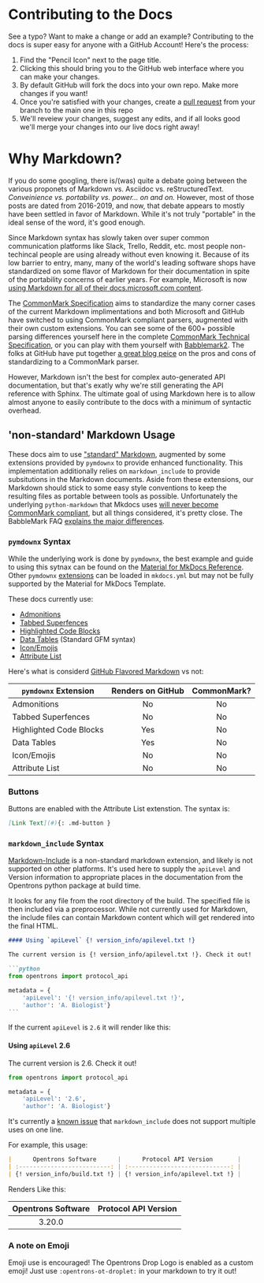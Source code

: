# Contributing to the Docs

See a typo? Want to make a change or add an example? Contributing to the docs is super easy for anyone with a GitHub Account! Here's the process:

1. Find the "Pencil Icon" next to the page title.
2. Clicking this should bring you to the GitHub web interface where you can make your changes.
3. By default GitHub will fork the docs into your own repo. Make more changes if you want!
4. Once you're satisfied with your changes, create a [pull request](https://guides.github.com/activities/hello-world/#pr) from your branch to the main one in this repo
5. We'll reveiew your changes, suggest any edits, and if all looks good we'll merge your changes into our live docs right away!

# Why Markdown?

If you do some googling, there is/(was) quite a debate going between the various proponets of Markdown vs. Asciidoc vs. reStructuredText. _Conveinience vs. portability vs. power... on and on._ However, most of those posts are dated from 2016-2019, and now, that debate appears to mostly have been settled in favor of Markdown. While it's not truly "portable" in the ideal sense of the word, it's good enough.

Since Markdown syntax has slowly taken over super common communication platforms like Slack, Trello, Reddit, etc. most people non-techincal people are using already without even knowing it. Because of its low barrier to entry, many, many of the world's leading software shops have standardized on some flavor of Markdown for their documentation in spite of the portability concerns of earlier years. For example, Microsoft is now [using Markdown for all of their docs.microsoft.com content](https://docs.microsoft.com/en-us/contribute/markdown-reference).

The [CommonMark Specification](https://commonmark.org/) aims to standardize the many corner cases of the current Markdown implimentations and both Microsoft and GitHub have switched to using CommonMark compliant parsers, augmented with their own custom extensions. You can see some of the 600+ possible parsing differences yourself here in the complete [CommonMark Technical Specification](https://spec.commonmark.org/0.29/), or you can play with them yourself with [Babblemark2](https://johnmacfarlane.net/babelmark2/). The folks at GitHub have put together [a great blog peice](https://github.blog/2017-03-14-a-formal-spec-for-github-markdown/) on the pros and cons of standardizing to a CommonMark parser.

However, Markdown isn't the best for complex auto-generated API documentation, but that's exatly why we're still generating the API reference with Sphinx. The ultimate goal of using Markdown here is to allow almost anyone to easily contribute to the docs with a minimum of syntactic overhead.

## 'non-standard' Markdown Usage

These docs aim to use ["standard" Markdown](https://www.markdownguide.org/basic-syntax/), augmented by some extensions provided by `pymdownx` to provide enhanced functionality. This implementation additionally relies on `markdown_include` to provide subsitutions in the Markdown documents. Aside from these extensions, our Markdown should stick to some easy style conventions to keep the resulting files as portable between tools as possible. Unfortunately the underlying `python-markdown` that Mkdocs uses [will never become CommonMark compliant](https://github.com/Python-Markdown/markdown/issues/338#issuecomment-54697337), but all things considered, it's pretty close. The BabbleMark FAQ [explains the major differences](https://johnmacfarlane.net/babelmark2/faq.html#what-are-some-big-questions-that-the-markdown-spec-does-not-answer). 

### `pymdownx` Syntax

While the underlying work is done by `pymdownx`, the best example and guide to using this sytnax can be found on the [Material for MkDocs Reference](https://squidfunk.github.io/mkdocs-material/reference/). Other `pymdownx` [extensions](https://facelessuser.github.io/pymdown-extensions/extensions/) can be loaded in `mkdocs.yml` but may not be fully supported by the Material for MkDocs Template.

These docs currently use:

- [Admonitions](https://squidfunk.github.io/mkdocs-material/reference/admonitions/)
- [Tabbed Superfences](https://squidfunk.github.io/mkdocs-material/reference/content-tabs/)
- [Highlighted Code Blocks](https://squidfunk.github.io/mkdocs-material/reference/code-blocks/)
- [Data Tables](https://squidfunk.github.io/mkdocs-material/reference/data-tables/) (Standard GFM syntax)
- [Icon/Emojis](https://squidfunk.github.io/mkdocs-material/reference/icons-emojis/)
- [Attribute List](https://squidfunk.github.io/mkdocs-material/reference/buttons/#attribute-list)

Here's what is considerd [GitHub Flavored Markdown](https://github.github.com/gfm/) vs not:

| `pymdownx` Extension    | Renders on GitHub | CommonMark? |
| ----------------------- | :---------------: | :---------: |
| Admonitions             |        No         |     No      |
| Tabbed Superfences      |        No         |     No      |
| Highlighted Code Blocks |        Yes        |     No      |
| Data Tables             |        Yes        |     No      |
| Icon/Emojis             |        No         |     No      |
| Attribute List          |        No         |     No      |


### Buttons

Buttons are enabled with the Attribute List extenstion. The syntax is:

````markdown
[Link Text](#){: .md-button }
````

### `markdown_include` Syntax

[Markdown-Include](https://github.com/cmacmackin/markdown-include) is a non-standard markdown extension, and likely is not supported on other platforms. It's used here to supply the `apiLevel` and Version information to appropriate places in the documentation from the Opentrons python package at build time.

It looks for any file from the root directory of the build. The specified file is then included via a preprocessor. While not currently used for Markdown, the include files can contain Markdown content which will get rendered into the final HTML.

````markdown
#### Using `apiLevel` {! version_info/apilevel.txt !}

The current version is {! version_info/apilevel.txt !}. Check it out!

```python
from opentrons import protocol_api

metadata = {
    'apiLevel': '{! version_info/apilevel.txt !}',
    'author': 'A. Biologist'}
```
````

If the current `apiLevel` is `2.6` it will render like this:

#### Using `apiLevel` 2.6

The current version is 2.6. Check it out!

```python
from opentrons import protocol_api

metadata = {
    'apiLevel': '2.6',
    'author': 'A. Biologist'}
```

It's currently a [known issue](https://github.com/cmacmackin/markdown-include/issues/11) 
that `markdown_include` does not support multiple uses on one line.

For example, this usage:

````markdown
|      Opentrons Software      |      Protocol API Version       |
| :--------------------------: | :-----------------------------: |
| {! version_info/build.txt !} | {! version_info/apilevel.txt !} |
````

Renders Like this:

| Opentrons Software | Protocol API Version |
| :----------------: | :------------------: |
|       3.20.0       |                      |

### A note on Emoji

Emoji use is encouraged! The Opentrons Drop Logo is enabled as a custom emoji! 
Just use `:opentrons-ot-droplet:` in your markdown to try it out!
